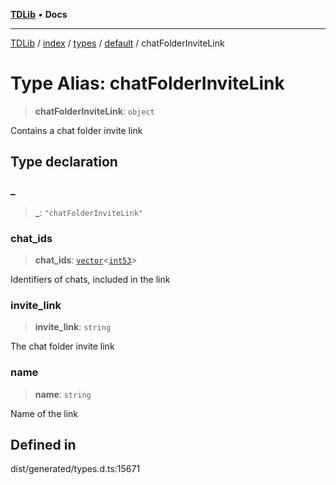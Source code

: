 [**TDLib**](../../../../../../README.md) • **Docs**

***

[TDLib](../../../../../../modules.md) / [index](../../../../../README.md) / [types](../../../README.md) / [default](../README.md) / chatFolderInviteLink

# Type Alias: chatFolderInviteLink

> **chatFolderInviteLink**: `object`

Contains a chat folder invite link

## Type declaration

### \_

> **\_**: `"chatFolderInviteLink"`

### chat\_ids

> **chat\_ids**: [`vector`](vector.md)\<[`int53`](int53-1.md)\>

Identifiers of chats, included in the link

### invite\_link

> **invite\_link**: `string`

The chat folder invite link

### name

> **name**: `string`

Name of the link

## Defined in

dist/generated/types.d.ts:15671
